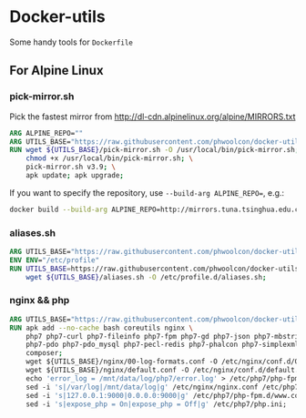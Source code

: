 Docker-utils
==
Some handy tools for `Dockerfile`

For Alpine Linux
--

### pick-mirror.sh

Pick the fastest mirror from http://dl-cdn.alpinelinux.org/alpine/MIRRORS.txt
```dockerfile
ARG ALPINE_REPO=""
ARG UTILS_BASE="https://raw.githubusercontent.com/phwoolcon/docker-utils/master/alpine"
RUN wget ${UTILS_BASE}/pick-mirror.sh -O /usr/local/bin/pick-mirror.sh; \
    chmod +x /usr/local/bin/pick-mirror.sh; \
    pick-mirror.sh v3.9; \
    apk update; apk upgrade;
```
If you want to specify the repository, use `--build-arg ALPINE_REPO=`, e.g.:
```bash
docker build --build-arg ALPINE_REPO=http://mirrors.tuna.tsinghua.edu.cn/alpine/ .
```

### aliases.sh

```dockerfile
ARG UTILS_BASE="https://raw.githubusercontent.com/phwoolcon/docker-utils/master/alpine"
ENV ENV="/etc/profile"
RUN UTILS_BASE=https://raw.githubusercontent.com/phwoolcon/docker-utils/master/alpine; \
    wget ${UTILS_BASE}/aliases.sh -O /etc/profile.d/aliases.sh;
```

### nginx && php
```dockerfile
ARG UTILS_BASE="https://raw.githubusercontent.com/phwoolcon/docker-utils/master/alpine"
RUN apk add --no-cache bash coreutils nginx \
    php7 php7-curl php7-fileinfo php7-fpm php7-gd php7-json php7-mbstring php7-opcache php7-openssl \
    php7-pdo php7-pdo_mysql php7-pecl-redis php7-phalcon php7-simplexml php7-sodium php7-tokenizer php7-xml php7-zip \
    composer;
    wget ${UTILS_BASE}/nginx/00-log-formats.conf -O /etc/nginx/conf.d/00-log-formats.conf; \
    wget ${UTILS_BASE}/nginx/default.conf -O /etc/nginx/conf.d/default.conf; \
    echo 'error_log = /mnt/data/log/php7/error.log' > /etc/php7/php-fpm.d/00-log.conf; \
    sed -i 's|/var/log|/mnt/data/log|g' /etc/nginx/nginx.conf /etc/php7/php-fpm.d/www.conf; \
    sed -i 's|127.0.0.1:9000|0.0.0.0:9000|g' /etc/php7/php-fpm.d/www.conf; \
    sed -i 's|expose_php = On|expose_php = Off|g' /etc/php7/php.ini;
```
